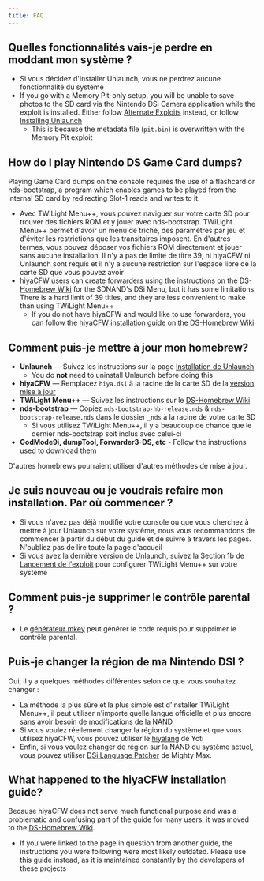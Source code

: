 ```yaml
---
title: FAQ
---
```


## Quelles fonctionnalités vais-je perdre en moddant mon système ?
- Si vous décidez d'installer Unlaunch, vous ne perdrez aucune fonctionnalité du système
- If you go with a Memory Pit-only setup, you will be unable to save photos to the SD card via the Nintendo DSi Camera application while the exploit is installed. Either follow [Alternate Exploits](alternate-exploits) instead, or follow [Installing Unlaunch](installing-unlaunch)
   - This is because the metadata file (`pit.bin`) is overwritten with the Memory Pit exploit

## How do I play Nintendo DS Game Card dumps?
Playing Game Card dumps on the console requires the use of a flashcard or nds-bootstrap, a program which enables games to be played from the internal SD card by redirecting Slot-1 reads and writes to it.
- Avec TWiLight Menu++, vous pouvez naviguer sur votre carte SD pour trouver des fichiers ROM et y jouer avec nds-bootstrap. TWiLight Menu++ permet d'avoir un menu de triche, des paramètres par jeu et d'éviter les restrictions que les transitaires imposent. En d'autres termes, vous pouvez déposer vos fichiers ROM directement et jouer sans aucune installation. Il n'y a pas de limite de titre 39, ni hiyaCFW ni Unlaunch sont requis et il n'y a aucune restriction sur l'espace libre de la carte SD que vous pouvez avoir
- hiyaCFW users can create forwarders using the instructions on the [DS-Homebrew Wiki](https://wiki.ds-homebrew.com/ds-index/forwarders?tab=tab-dsi-sd-card) for the SDNAND's DSi Menu, but it has some limitations. There is a hard limit of 39 titles, and they are less convenient to make than using TWiLight Menu++
   - If you do not have hiyaCFW and would like to use forwarders, you can follow the [hiyaCFW installation guide](https://wiki.ds-homebrew.com/hiyacfw/installing) on the DS-Homebrew Wiki

## Comment puis-je mettre à jour mon homebrew?
- **Unlaunch** — Suivez les instructions sur la page [Installation de Unlaunch](installing-unlaunch)
   - You do **not** need to uninstall Unlaunch before doing this
- **hiyaCFW** — Remplacez `hiya.dsi` à la racine de la carte SD de la [version mise à jour](https://github.com/RocketRobz/hiyaCFW/releases)
- **TWiLight Menu++** — Suivez les instructions sur le [DS-Homebrew Wiki](https://wiki.ds-homebrew.com/twilightmenu/updating-dsi)
- **nds-bootstrap** — Copiez `nds-bootstrap-hb-release.nds` & `nds-bootstrap-release.nds` dans le dossier `_nds` à la racine de votre carte SD
   - Si vous utilisez TWiLight Menu++, il y a beaucoup de chance que le dernier nds-bootstrap soit inclus avec celui-ci
- **GodMode9i, dumpTool, Forwarder3-DS, etc** - Follow the instructions used to download them

D'autres homebrews pourraient utiliser d'autres méthodes de mise à jour.

## Je suis nouveau ou je voudrais refaire mon installation. Par où commencer ?
- Si vous n'avez pas déjà modifié votre console ou que vous cherchez à mettre à jour Unlaunch sur votre système, nous vous recommandons de commencer à partir du début du guide et de suivre à travers les pages. N'oubliez pas de lire toute la page d'accueil
- Si vous avez la dernière version de Unlaunch, suivez la Section 1b de [Lancement de l'exploit](launching-the-exploit#twilight-menu) pour configurer TWiLight Menu++ sur votre système

## Comment puis-je supprimer le contrôle parental ?
- Le [générateur mkey](https://mkey.salthax.org) peut générer le code requis pour supprimer le contrôle parental.

## Puis-je changer la région de ma Nintendo DSI ?
Oui, il y a quelques méthodes différentes selon ce que vous souhaitez changer :
- La méthode la plus sûre et la plus simple est d'installer TWiLight Menu++, il peut utiliser n'importe quelle langue officielle et plus encore sans avoir besoin de modifications de la NAND
- Si vous voulez réellement changer la région du système et que vous utilisez hiyaCFW, vous pouvez utiliser le [hiyalang](https://github.com/Yoti/cli_hiyalang/releases) de Yoti
- Enfin, si vous voulez changer de région sur la NAND du système actuel, vous pouvez utiliser [DSi Language Patcher](https://gbatemp.net/threads/release-dsi-language-patcher.582836/) de Mighty Max.

## What happened to the hiyaCFW installation guide?
Because hiyaCFW does not serve much functional purpose and was a problematic and confusing part of the guide for many users, it was moved to the [DS-Homebrew Wiki](https://wiki.ds-homebrew.com/hiyacfw/installing).
- If you were linked to the page in question from another guide, the instructions you were following were most likely outdated. Please use this guide instead, as it is maintained constantly by the developers of these projects
